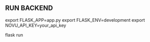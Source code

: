 ## RUN BACKEND

export FLASK_APP=app.py
export FLASK_ENV=development
export NOVU_API_KEY=your_api_key

flask run 